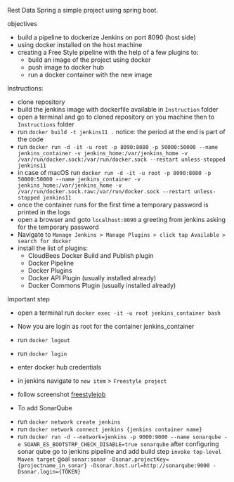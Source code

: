 Rest Data Spring 
a simple project using spring boot.

objectives
- build a pipeline to dockerize Jenkins on port 8090 (host side) 
- using docker installed on the host machine
- creating a Free Style pipeline with the help of a few plugins to:
    - build an image of the project using docker
    - push image to docker hub 
    - run a docker container with the new image 
    
Instructions: 
- clone repository
- build the jenkins image with dockerfile available in `Instruction` folder
- open a terminal and go to cloned repository on you machine then to `Instructions` folder
- run `docker build -t jenkins11 .`  notice: the period at the end is part of the code   
- run `docker run -d -it -u root -p 8090:8080 -p 50000:50000 --name jenkins_container -v jenkins_home:/var/jenkins_home -v /var/run/docker.sock:/var/run/docker.sock --restart unless-stopped jenkins11`
- in case of macOS run `docker run -d -it -u root -p 8090:8080 -p 50000:50000 --name jenkins_container -v jenkins_home:/var/jenkins_home -v /var/run/docker.sock.raw:/var/run/docker.sock --restart unless-stopped jenkins11`  
- once the container runs for the first time a temporary password is printed in the logs
- open a browser and goto `localhost:8090` a greeting from jenkins asking for the temporary password
- Navigate to `Manage Jenkins > Manage Plugins > click tap Available > search for docker`
- install the list of plugins:
    - CloudBees Docker Build and Publish plugin
    - Docker Pipeline
    - Docker Plugins
    - Docker API Plugin (usually installed already)
    - Docker Commons Plugin (usually installed already)

Important step    
- open a terminal run `docker exec -it -u root jenkins_container bash`
- Now you are login as root for the container jenkins_container
- run `docker logout`
- run `docker login`
- enter docker hub credentials

- in jenkins navigate to `new item` > `Freestyle project`
- follow screenshot
[freestylejob](Instructions/job-restdataspring-configure.pdf)
  
* To add SonarQube
- run `docker network create jenkins`
- run `docker network connect jenkins {jenkins container name}`  
- run `docker run -d --network=jenkins -p 9000:9000 --name sonarqube -e SOANR_ES_BOOTSTRP_CHECK_DISABLE=true sonarqube`
after configuring sonar qube go to jenkins pipeline and add build step
`invoke top-level Maven target` goal `sonar:sonar -Dsonar.projectKey={projectname_in_sonar} -Dsonar.host.url=http://sonarqube:9000 -Dsonar.login={TOKEN}`